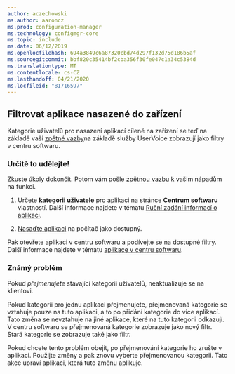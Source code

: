 ```yaml
---
author: aczechowski
ms.author: aaroncz
ms.prod: configuration-manager
ms.technology: configmgr-core
ms.topic: include
ms.date: 06/12/2019
ms.openlocfilehash: 694a3849c6a87320cbd74d297f132d75d186b5af
ms.sourcegitcommit: bbf820c35414bf2cba356f30fe047c1a34c5384d
ms.translationtype: MT
ms.contentlocale: cs-CZ
ms.lasthandoff: 04/21/2020
ms.locfileid: "81716597"
---
```

## <a name="filter-applications-deployed-to-devices"></a><a name="bkmk_appcategory"></a>Filtrovat aplikace nasazené do zařízení

<!--4451056-->

Kategorie uživatelů pro nasazení aplikací cílené na zařízení se teď na základě vaší [zpětné vazby](https://configurationmanager.uservoice.com/forums/300492-ideas/suggestions/13252563-software-center-add-categories-to-maching-targett)na základě služby UserVoice zobrazují jako filtry v centru softwaru.

### <a name="try-it-out"></a>Určitě to udělejte!

Zkuste úkoly dokončit. Potom vám pošle [zpětnou vazbu](../../../../understand/find-help.md#product-feedback) k vašim nápadům na funkci.

1. Určete **kategorii uživatele** pro aplikaci na stránce **Centrum softwaru** vlastností. Další informace najdete v tématu [Ruční zadání informací o aplikaci](../../../../../apps/deploy-use/create-applications.md#bkmk_manual-app).

1. [Nasaďte aplikaci](../../../../../apps/deploy-use/deploy-applications.md) na počítač jako dostupný.

Pak otevřete aplikaci v centru softwaru a podívejte se na dostupné filtry. Další informace najdete v tématu [aplikace v centru softwaru](../../../../understand/software-center.md#applications).

### <a name="known-issue"></a>Známý problém

<!-- 4726793 -->

Pokud *přejmenujete* stávající kategorii uživatelů, neaktualizuje se na klientovi.

Pokud kategorii pro jednu aplikaci přejmenujete, přejmenovaná kategorie se vztahuje pouze na tuto aplikaci, a to po přidání kategorie do více aplikací. Tato změna se nevztahuje na jiné aplikace, které na tuto kategorii odkazují. V centru softwaru se přejmenovaná kategorie zobrazuje jako nový filtr. Stará kategorie se zobrazuje také jako filtr.

Pokud chcete tento problém obejít, po přejmenování kategorie ho zrušte v aplikaci. Použijte změny a pak znovu vyberte přejmenovanou kategorii. Tato akce upraví aplikaci, která tuto změnu aplikuje.
